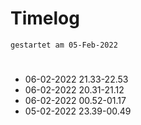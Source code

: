 # Timelog
`gestartet am 05-Feb-2022`

#
- 06-02-2022 21.33-22.53
- 06-02-2022 20.31-21.12
- 06-02-2022 00.52-01.17
- 05-02-2022 23.39-00.49


